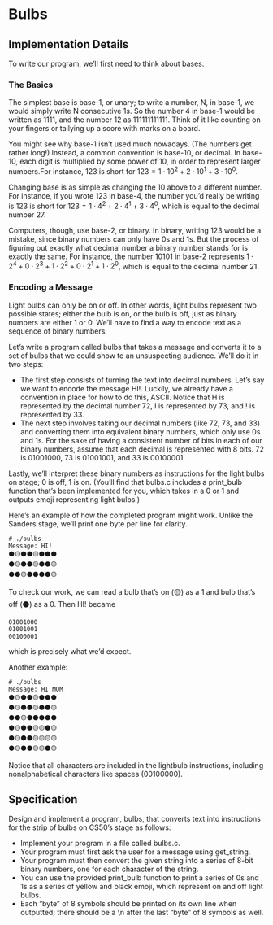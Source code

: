 # Bulbs

## Implementation Details
To write our program, we’ll first need to think about bases.

### The Basics
The simplest base is base-1, or unary; to write a number, N, in base-1, we would simply write N consecutive 1s. So the number 4 in base-1 would be written as 1111, and the number 12 as 111111111111. Think of it like counting on your fingers or tallying up a score with marks on a board.

You might see why base-1 isn’t used much nowadays. (The numbers get rather long!) Instead, a common convention is base-10, or decimal. In base-10, each digit is multiplied by some power of 10, in order to represent larger numbers.For instance, $123$ is short for $123 = 1 \cdot 10^2 + 2 \cdot 10^1 + 3 \cdot 10^0$.

Changing base is as simple as changing the 10 above to a different number. For instance, if you wrote 123 in base-4, the number you’d really be writing is 
$123$ is short for $123 = 1 \cdot 4^2 + 2 \cdot 4^1 + 3 \cdot 4^0$, which is equal to the decimal number $27$.

Computers, though, use base-2, or binary. In binary, writing 123 would be a mistake, since binary numbers can only have 0s and 1s. But the process of figuring out exactly what decimal number a binary number stands for is exactly the same. For instance, the number 10101 in base-2 represents $1 \cdot 2^4 + 0 \cdot 2^3 + 1 \cdot 2^2 + 0 \cdot 2^1 + 1 \cdot 2^0$, which is equal to the decimal number $21$.

### Encoding a Message
Light bulbs can only be on or off. In other words, light bulbs represent two possible states; either the bulb is on, or the bulb is off, just as binary numbers are either 1 or 0. We’ll have to find a way to encode text as a sequence of binary numbers.

Let’s write a program called bulbs that takes a message and converts it to a set of bulbs that we could show to an unsuspecting audience. We’ll do it in two steps:

- The first step consists of turning the text into decimal numbers. Let’s say we want to encode the message HI!. Luckily, we already have a convention in place for how to do this, ASCII. Notice that H is represented by the decimal number 72, I is represented by 73, and ! is represented by 33.
- The next step involves taking our decimal numbers (like 72, 73, and 33) and converting them into equivalent binary numbers, which only use 0s and 1s. For the sake of having a consistent number of bits in each of our binary numbers, assume that each decimal is represented with 8 bits. 72 is 01001000, 73 is 01001001, and 33 is 00100001.

Lastly, we’ll interpret these binary numbers as instructions for the light bulbs on stage; 0 is off, 1 is on. (You’ll find that bulbs.c includes a print_bulb function that’s been implemented for you, which takes in a 0 or 1 and outputs emoji representing light bulbs.)

Here’s an example of how the completed program might work. Unlike the Sanders stage, we’ll print one byte per line for clarity.
```
# ./bulbs
Message: HI!
⚫🟡⚫⚫🟡⚫⚫⚫
⚫🟡⚫⚫🟡⚫⚫🟡
⚫⚫🟡⚫⚫⚫⚫🟡
```
To check our work, we can read a bulb that’s on (🟡) as a 1 and bulb that’s off (⚫) as a 0. Then HI! became
```
01001000
01001001
00100001
```
which is precisely what we’d expect.

Another example:
``` 
# ./bulbs
Message: HI MOM
⚫🟡⚫⚫🟡⚫⚫⚫
⚫🟡⚫⚫🟡⚫⚫🟡
⚫⚫🟡⚫⚫⚫⚫⚫
⚫🟡⚫⚫🟡🟡⚫🟡
⚫🟡⚫⚫🟡🟡🟡🟡
⚫🟡⚫⚫🟡🟡⚫🟡
``` 
Notice that all characters are included in the lightbulb instructions, including nonalphabetical characters like spaces (00100000).

## Specification
Design and implement a program, bulbs, that converts text into instructions for the strip of bulbs on CS50’s stage as follows:

- Implement your program in a file called bulbs.c.
- Your program must first ask the user for a message using get_string.
- Your program must then convert the given string into a series of 8-bit binary numbers, one for each character of the string.
- You can use the provided print_bulb function to print a series of 0s and 1s as a series of yellow and black emoji, which represent on and off light bulbs.
- Each “byte” of 8 symbols should be printed on its own line when outputted; there should be a \n after the last “byte” of 8 symbols as well.